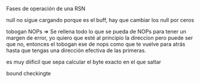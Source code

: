 Fases de operación de una RSN



null no sigue cargando porque es el buff, hay que cambiar los null por ceros 

tobogan NOPs => Se rellena todo lo que se pueda de NOPs para tener un margen de error, yo quiero que esté al principio la direccion pero puede ser que no, entonces el tobogan ese de nops como que te vuelve para atrás hasta que tengas una dirección efectiva de las primeras. 

es muy diificil que sepa calcular el byte exacto en el que saltar

bound checkingte